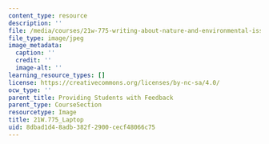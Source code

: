 ```yaml
---
content_type: resource
description: ''
file: /media/courses/21w-775-writing-about-nature-and-environmental-issues-spring-2017/8dbad1d48adb382f2900cecf48066c75_21W.775_Laptop.jpg
file_type: image/jpeg
image_metadata:
  caption: ''
  credit: ''
  image-alt: ''
learning_resource_types: []
license: https://creativecommons.org/licenses/by-nc-sa/4.0/
ocw_type: ''
parent_title: Providing Students with Feedback
parent_type: CourseSection
resourcetype: Image
title: 21W.775_Laptop
uid: 8dbad1d4-8adb-382f-2900-cecf48066c75
---
```

